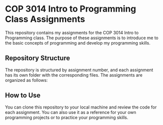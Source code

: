 # COP 3014 Intro to Programming Class Assignments

This repository contains my assignments for the COP 3014 Intro to Programming class. The purpose of these assignments is to introduce me to the basic concepts of programming and develop my programming skills.

## Repository Structure

The repository is structured by assignment number, and each assignment has its own folder with the corresponding files. The assignments are organized as follows:

## How to Use

You can clone this repository to your local machine and review the code for each assignment. You can also use it as a reference for your own programming projects or to practice your programming skills.

